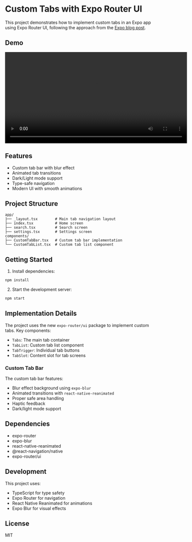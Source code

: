 # Custom Tabs with Expo Router UI

This project demonstrates how to implement custom tabs in an Expo app using Expo Router UI, following the approach from the [Expo blog post](https://expo.dev/blog/how-to-build-custom-tabs-with-expo-router-ui).

## Demo

<Video src="https://github.com/user-attachments/assets/dafdb1a2-96ab-4ec2-afac-7aa582013657" controls width="600" ></Video>


## Features

- Custom tab bar with blur effect
- Animated tab transitions
- Dark/Light mode support
- Type-safe navigation
- Modern UI with smooth animations

## Project Structure

```
app/
├── _layout.tsx        # Main tab navigation layout
├── index.tsx          # Home screen
├── search.tsx         # Search screen
├── settings.tsx       # Settings screen
components/
├── CustomTabBar.tsx   # Custom tab bar implementation
└── CustomTabList.tsx  # Custom tab list component
```

## Getting Started

1. Install dependencies:
```bash
npm install
```

2. Start the development server:
```bash
npm start
```

## Implementation Details

The project uses the new `expo-router/ui` package to implement custom tabs. Key components:

- `Tabs`: The main tab container
- `TabList`: Custom tab list component
- `TabTrigger`: Individual tab buttons
- `TabSlot`: Content slot for tab screens

### Custom Tab Bar

The custom tab bar features:
- Blur effect background using `expo-blur`
- Animated transitions with `react-native-reanimated`
- Proper safe area handling
- Haptic feedback
- Dark/light mode support

## Dependencies

- expo-router
- expo-blur
- react-native-reanimated
- @react-navigation/native
- expo-router/ui

## Development

This project uses:
- TypeScript for type safety
- Expo Router for navigation
- React Native Reanimated for animations
- Expo Blur for visual effects

## License

MIT
